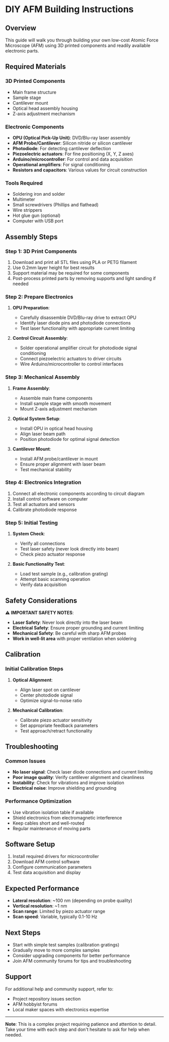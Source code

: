# DIY AFM Building Instructions

## Overview
This guide will walk you through building your own low-cost Atomic Force Microscope (AFM) using 3D printed components and readily available electronic parts.

## Required Materials

### 3D Printed Components
- Main frame structure
- Sample stage
- Cantilever mount
- Optical head assembly housing
- Z-axis adjustment mechanism

### Electronic Components
- **OPU (Optical Pick-Up Unit)**: DVD/Blu-ray laser assembly
- **AFM Probe/Cantilever**: Silicon nitride or silicon cantilever
- **Photodiode**: For detecting cantilever deflection
- **Piezoelectric actuators**: For fine positioning (X, Y, Z axes)
- **Arduino/microcontroller**: For control and data acquisition
- **Operational amplifiers**: For signal conditioning
- **Resistors and capacitors**: Various values for circuit construction

### Tools Required
- Soldering iron and solder
- Multimeter
- Small screwdrivers (Phillips and flathead)
- Wire strippers
- Hot glue gun (optional)
- Computer with USB port

## Assembly Steps

### Step 1: 3D Print Components
1. Download and print all STL files using PLA or PETG filament
2. Use 0.2mm layer height for best results
3. Support material may be required for some components
4. Post-process printed parts by removing supports and light sanding if needed

### Step 2: Prepare Electronics
1. **OPU Preparation**:
   - Carefully disassemble DVD/Blu-ray drive to extract OPU
   - Identify laser diode pins and photodiode connections
   - Test laser functionality with appropriate current limiting

2. **Control Circuit Assembly**:
   - Solder operational amplifier circuit for photodiode signal conditioning
   - Connect piezoelectric actuators to driver circuits
   - Wire Arduino/microcontroller to control interfaces

### Step 3: Mechanical Assembly
1. **Frame Assembly**:
   - Assemble main frame components
   - Install sample stage with smooth movement
   - Mount Z-axis adjustment mechanism

2. **Optical System Setup**:
   - Install OPU in optical head housing
   - Align laser beam path
   - Position photodiode for optimal signal detection

3. **Cantilever Mount**:
   - Install AFM probe/cantilever in mount
   - Ensure proper alignment with laser beam
   - Test mechanical stability

### Step 4: Electronics Integration
1. Connect all electronic components according to circuit diagram
2. Install control software on computer
3. Test all actuators and sensors
4. Calibrate photodiode response

### Step 5: Initial Testing
1. **System Check**:
   - Verify all connections
   - Test laser safety (never look directly into beam)
   - Check piezo actuator response

2. **Basic Functionality Test**:
   - Load test sample (e.g., calibration grating)
   - Attempt basic scanning operation
   - Verify data acquisition

## Safety Considerations

⚠️ **IMPORTANT SAFETY NOTES**:
- **Laser Safety**: Never look directly into the laser beam
- **Electrical Safety**: Ensure proper grounding and current limiting
- **Mechanical Safety**: Be careful with sharp AFM probes
- **Work in well-lit area** with proper ventilation when soldering

## Calibration

### Initial Calibration Steps
1. **Optical Alignment**:
   - Align laser spot on cantilever
   - Center photodiode signal
   - Optimize signal-to-noise ratio

2. **Mechanical Calibration**:
   - Calibrate piezo actuator sensitivity
   - Set appropriate feedback parameters
   - Test approach/retract functionality

## Troubleshooting

### Common Issues
- **No laser signal**: Check laser diode connections and current limiting
- **Poor image quality**: Verify cantilever alignment and cleanliness
- **Instability**: Check for vibrations and improve isolation
- **Electrical noise**: Improve shielding and grounding

### Performance Optimization
- Use vibration isolation table if available
- Shield electronics from electromagnetic interference
- Keep cables short and well-routed
- Regular maintenance of moving parts

## Software Setup
1. Install required drivers for microcontroller
2. Download AFM control software
3. Configure communication parameters
4. Test data acquisition and display

## Expected Performance
- **Lateral resolution**: ~100 nm (depending on probe quality)
- **Vertical resolution**: ~1 nm
- **Scan range**: Limited by piezo actuator range
- **Scan speed**: Variable, typically 0.1-10 Hz

## Next Steps
- Start with simple test samples (calibration gratings)
- Gradually move to more complex samples
- Consider upgrading components for better performance
- Join AFM community forums for tips and troubleshooting

## Support
For additional help and community support, refer to:
- Project repository issues section
- AFM hobbyist forums
- Local maker spaces with electronics expertise

---
**Note**: This is a complex project requiring patience and attention to detail. Take your time with each step and don't hesitate to ask for help when needed. 
